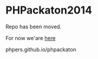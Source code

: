 PHPackaton2014
==============

Repo has been moved.

For now we'are [here](http://phpers.github.io/phpackaton)

phpers.github.io/phpackaton
